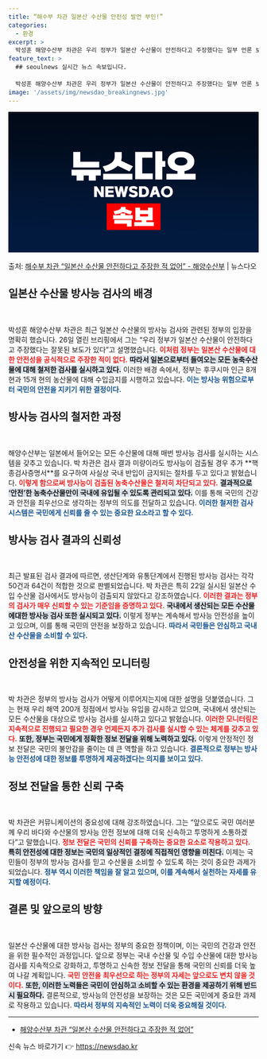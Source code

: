 ```yaml
---
title: “해수부 차관 일본산 수산물 안전성 발언 부인!”
categories:
  - 환경
excerpt: >
  박성훈 해양수산부 차관은 우리 정부가 일본산 수산물이 안전하다고 주장했다는 일부 언론 보도에 대해 보도내용과…
feature_text: >
  ## seoulnews 실시간 뉴스 속보입니다.

  박성훈 해양수산부 차관은 우리 정부가 일본산 수산물이 안전하다고 주장했다는 일부 언론 보도에 대해 보도내용과…
image: '/assets/img/newsdao_breakingnews.jpg'
---
```


![뉴스다오 속보](/assets/img/newsdao_breakingnews.jpg)

<p>출처: <a href="https://newsdao.kr/2049" rel="dofollow">해수부 차관 “일본산 수산물 안전하다고 주장한 적 없어” - 해양수산부</a> | 뉴스다오</p>

<h2 data-ke-size="size26">일본산 수산물 방사능 검사의 배경</h2>
<p data-ke-size="size16">&nbsp;</p>
박성훈 해양수산부 차관은 최근 일본산 수산물의 방사능 검사와 관련된 정부의 입장을 명확히 했습니다. 26일 열린 브리핑에서 그는 “우리 정부가 일본산 수산물이 안전하다고 주장했다는 잘못된 보도가 있다”고 설명했습니다. <b><span style="color: #ee2323;">이처럼 정부는 일본산 수산물에 대한 안전성을 공식적으로 주장한 적이 없다.</span></b> <b><span style="background-color: #21538527;">따라서 일본으로부터 들여오는 모든 농축수산물에 대해 철저한 검사를 실시하고 있다.</span></b> 이러한 배경 속에서, 정부는 후쿠시마 인근 8개 현과 15개 현의 농산물에 대해 수입금지를 시행하고 있습니다. <b><span style="color: #1a5490;">이는 방사능 위험으로부터 국민의 안전을 지키기 위한 결정이다.</span></b>

<h2 data-ke-size="size26">방사능 검사의 철저한 과정</h2>
<p data-ke-size="size16">&nbsp;</p>
해양수산부는 일본에서 들어오는 모든 수산물에 대해 매번 방사능 검사를 실시하는 시스템을 갖추고 있습니다. 박 차관은 검사 결과 미량이라도 방사능이 검출될 경우 추가 **핵종검사증명서**를 요구하여 사실상 국내 반입이 금지되는 절차를 두고 있다고 밝혔습니다. <b><span style="color: #ee2323;">이렇게 함으로써 방사능이 검출된 농축수산물은 철저히 차단되고 있다.</span></b> <b><span style="background-color: #21538527;">결과적으로 ‘안전’한 농축수산물만이 국내에 유입될 수 있도록 관리되고 있다.</span></b> 이를 통해 국민의 건강과 안전을 최우선으로 생각하는 정부의 의도를 전달하고 있습니다. <b><span style="color: #1a5490;">이러한 철저한 검사 시스템은 국민에게 신뢰를 줄 수 있는 중요한 요소라고 할 수 있다.</span></b>

<h2 data-ke-size="size26">방사능 검사 결과의 신뢰성</h2>
<p data-ke-size="size16">&nbsp;</p>
최근 발표된 검사 결과에 따르면, 생산단계와 유통단계에서 진행된 방사능 검사는 각각 50건과 64건이 적합한 것으로 판별되었습니다. 박 차관은 특히 22일 실시된 일본산 수입 수산물 검사에서도 방사능이 검출되지 않았다고 강조하였습니다. <b><span style="color: #ee2323;">이러한 결과는 정부의 검사가 매우 신뢰할 수 있는 기준임을 증명하고 있다.</span></b> <b><span style="background-color: #21538527;">국내에서 생산되는 모든 수산물에대한 방사능 검사 또한 실시되고 있다.</span></b> 이렇게 정부는 계속해서 방사능 안전성을 높이고 있으며, 이를 통해 국민의 안전을 보장하고 있습니다. <b><span style="color: #1a5490;">따라서 국민들은 안심하고 국내산 수산물을 소비할 수 있다.</span></b>

<h2 data-ke-size="size26">안전성을 위한 지속적인 모니터링</h2>
<p data-ke-size="size16">&nbsp;</p>
박 차관은 정부의 방사능 검사가 어떻게 이루어지는지에 대한 설명을 덧붙였습니다. 그는 현재 우리 해역 200개 정점에서 방사능 유입을 감시하고 있으며, 국내에서 생산되는 모든 수산물을 대상으로 방사능 검사를 실시하고 있다고 밝혔습니다. <b><span style="color: #ee2323;">이러한 모니터링은 지속적으로 진행되고 필요한 경우 언제든지 추가 검사를 실시할 수 있는 체계를 갖추고 있다.</span></b> <b><span style="background-color: #21538527;">또한, 정부는 국민에게 정확한 정보 전달을 위해 노력하고 있다.</span></b> 이렇게 안정적인 정보 전달은 국민의 불안감을 줄이는 데 큰 역할을 하고 있습니다. <b><span style="color: #1a5490;">결론적으로 정부는 방사능 안전성에 대한 정보를 투명하게 제공하겠다는 의지를 보이고 있다.</span></b>

<h2 data-ke-size="size26">정보 전달을 통한 신뢰 구축</h2>
<p data-ke-size="size16">&nbsp;</p>
박 차관은 커뮤니케이션의 중요성에 대해 강조하였습니다. 그는 “앞으로도 국민 여러분께 우리 바다와 수산물의 방사능 안전 정보에 대해 더욱 신속하고 투명하게 소통하겠다”고 말했습니다. <b><span style="color: #ee2323;">정보 전달은 국민의 신뢰를 구축하는 중요한 요소로 작용하고 있다.</span></b> <b><span style="background-color: #21538527;">특히 안전성에 대한 정보는 국민의 일상적인 결정에 직접적인 영향을 미친다.</span></b> 이제는 국민들이 정부의 방사능 검사를 믿고 수산물을 소비할 수 있도록 하는 것이 중요한 과제가 되었습니다. <b><span style="color: #1a5490;">정부 역시 이러한 책임을 잘 알고 있으며, 이를 계속해서 실천하는 자세를 유지할 예정이다.</span></b>

<h2 data-ke-size="size26">결론 및 앞으로의 방향</h2>
<p data-ke-size="size16">&nbsp;</p>
일본산 수산물에 대한 방사능 검사는 정부의 중요한 정책이며, 이는 국민의 건강과 안전을 위한 필수적인 과정입니다. 앞으로 정부는 국내 수산물 및 수입 수산물에 대한 방사능 검사를 지속적으로 강화하고, 투명하고 신속한 정보 전달을 통해 국민의 신뢰를 더욱 높여 나갈 계획입니다. <b><span style="color: #ee2323;">국민 안전을 최우선으로 하는 정부의 자세는 앞으로도 변치 않을 것이다.</span></b> <b><span style="background-color: #21538527;">또한, 이러한 노력들은 국민이 안심하고 소비할 수 있는 환경을 제공하기 위해 반드시 필요하다.</span></b> 결론적으로, 방사능의 안전성을 보장하는 것은 모든 국민에게 중요한 과제로 작용하고 있습니다. <b><span style="color: #1a5490;">따라서 정부의 지속적인 노력이 더욱 중요해질 것이다.</span></b>

<hr>
<ul>
  <li><a href="https://newsdao.kr/2049">해양수산부 차관 “일본산 수산물 안전하다고 주장한 적 없어”</a></li>
</ul>
<p data-ke-size="size16"></p> 

신속 뉴스 바로가기 👉 <a href="https://newsdao.kr" rel="dofollow">https://newsdao.kr</a>


